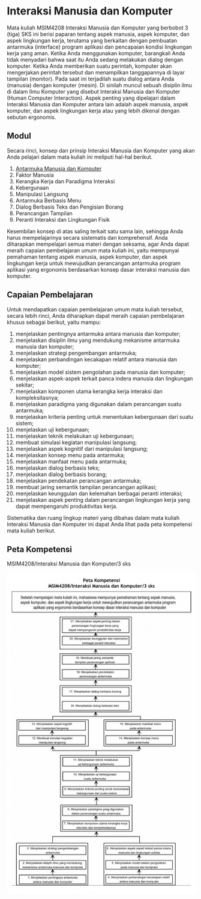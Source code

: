 # Interaksi Manusia dan Komputer

Mata kuliah MSIM4208 Interaksi Manusia dan Komputer yang berbobot 3 (tiga) SKS ini berisi paparan tentang aspek manusia, aspek komputer, dan aspek lingkungan kerja, terutama yang berkaitan dengan pembuatan antarmuka (interface) program aplikasi dan pencapaian kondisi lingkungan kerja yang aman. Ketika Anda menggunakan komputer, barangkali Anda tidak menyadari bahwa saat itu Anda sedang melakukan dialog dengan komputer. Ketika Anda memberikan suatu perintah, komputer akan mengerjakan perintah tersebut dan menampilkan tanggapannya di layar tampilan (monitor). Pada saat ini terjadilah suatu dialog antara Anda (manusia) dengan komputer (mesin). Di sinilah muncul sebuah disiplin ilmu di dalam Ilmu Komputer yang disebut Interaksi Manusia dan Komputer (Human Computer Interaction). Aspek penting yang dipelajari dalam Interaksi Manusia dan Komputer antara lain adalah aspek manusia, aspek komputer, dan aspek lingkungan kerja atau yang lebih dikenal dengan sebutan ergonomis.

## Modul

Secara rinci, konsep dan prinsip Interaksi Manusia dan Komputer yang akan Anda pelajari dalam mata kuliah ini meliputi hal-hal berikut.

1. [Antarmuka Manusia dan Komputer](modul-01/README.md)
2. Faktor Manusia
3. Kerangka Kerja dan Paradigma Interaksi
4. Kebergunaan
5. Manipulasi Langsung
6. Antarmuka Berbasis Menu
7. Dialog Berbasis Teks dan Pengisian Borang
8. Perancangan Tampilan
9. Peranti Interaksi dan Lingkungan Fisik

Kesembilan konsep di atas saling terkait satu sama lain, sehingga Anda harus mempelajarinya secara sistematis dan komprehensif. Anda diharapkan mempelajari semua materi dengan seksama, agar Anda dapat meraih capaian pembelajaran umum mata kuliah ini, yaitu mempunyai pemahaman tentang aspek manusia, aspek komputer, dan aspek lingkungan kerja untuk mewujudkan perancangan antarmuka program aplikasi yang ergonomis berdasarkan konsep dasar interaksi manusia dan komputer.

## Capaian Pembelajaran

Untuk mendapatkan capaian pembelajaran umum mata kuliah tersebut, secara lebih rinci, Anda diharapkan dapat meraih capaian pembelajaran khusus sebagai berikut, yaitu mampu:

1. menjelaskan pentingnya antarmuka antara manusia dan komputer;
2. menjelaskan disiplin ilmu yang mendukung mekanisme antarmuka manusia dan komputer;
3. menjelaskan strategi pengembangan antarmuka;
4. menjelaskan perbandingan kecakapan relatif antara manusia dan komputer;
5. menjelaskan model sistem pengolahan pada manusia dan komputer;
6. menjelaskan aspek-aspek terkait panca indera manusia dan lingkungan sekitar;
7. menjelaskan komponen utama kerangka kerja interaksi dan kompleksitasnya;
8. menjelaskan paradigma yang digunakan dalam perancangan suatu antarmuka;
9. menjelaskan kriteria penting untuk menentukan kebergunaan dari suatu sistem;
10. menjelaskan uji kebergunaan;
11. menjelaskan teknik melakukan uji kebergunaan;
12. membuat simulasi kegiatan manipulasi langsung;
13. menjelaskan aspek kognitif dari manipulasi langsung;
14. menjelaskan konsep menu pada antarmuka;
15. menjelaskan manfaat menu pada antarmuka;
16. menjelaskan dialog berbasis teks;
17. menjelaskan dialog berbasis borang;
18. menjelaskan pendekatan perancangan antarmuka;
19. membuat jaring semantik tampilan perancangan aplikasi;
20. menjelaskan keunggulan dan kelemahan berbagai peranti interaksi;
21. menjelaskan aspek penting dalam perancangan lingkungan kerja yang dapat mempengaruhi produktivitas kerja.

Sistematika dan ruang lingkup materi yang dibahas dalam mata kuliah Interaksi Manusia dan Komputer ini dapat Anda lihat pada peta kompetensi mata kuliah berikut.

## Peta Kompetensi

MSIM4208/Interaksi Manusia dan Komputer/3 sks

![Peta Kompetensi](media/peta-kompetensi.png "Peta Kompetensi Interaksi Manusia dan Komputer")
